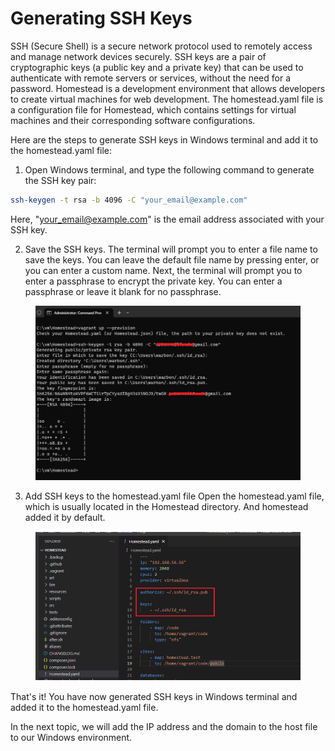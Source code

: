# Generating SSH Keys

SSH (Secure Shell) is a secure network protocol used to remotely access and manage network devices securely. SSH keys are a pair of cryptographic keys (a public key and a private key) that can be used to authenticate with remote servers or services, without the need for a password. Homestead is a development environment that allows developers to create virtual machines for web development. The homestead.yaml file is a configuration file for Homestead, which contains settings for virtual machines and their corresponding software configurations.

Here are the steps to generate SSH keys in Windows terminal and add it to the homestead.yaml file:

1. Open Windows terminal, and type the following command to generate the SSH key pair:

```bash
ssh-keygen -t rsa -b 4096 -C "your_email@example.com"
```

Here, "[your\_email@example.com](mailto:your\_email@example.com)" is the email address associated with your SSH key.

2. Save the SSH keys. The terminal will prompt you to enter a file name to save the keys. You can leave the default file name by pressing enter, or you can enter a custom name. Next, the terminal will prompt you to enter a passphrase to encrypt the private key. You can enter a passphrase or leave it blank for no passphrase.

<figure><img src="../.gitbook/assets/image (9) (4).png" alt=""><figcaption></figcaption></figure>

3. Add SSH keys to the homestead.yaml file Open the homestead.yaml file, which is usually located in the Homestead directory. And homestead added it by default.

<figure><img src="../.gitbook/assets/image (1).png" alt=""><figcaption></figcaption></figure>

That's it! You have now generated SSH keys in Windows terminal and added it to the homestead.yaml file.

In the next topic, we will add the IP address and the domain to the host file to our Windows environment.
